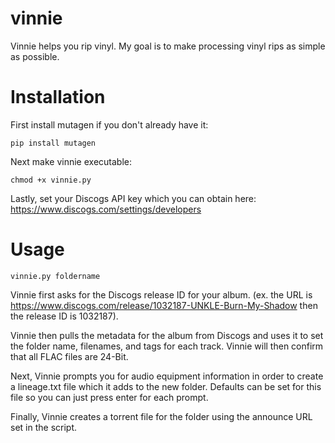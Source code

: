 # vinnie
Vinnie helps you rip vinyl. My goal is to make processing vinyl rips as simple as possible.

# Installation

First install mutagen if you don't already have it:
```
pip install mutagen
```
Next make vinnie executable:
```
chmod +x vinnie.py
```
Lastly, set your Discogs API key which you can obtain here: https://www.discogs.com/settings/developers

# Usage
```
vinnie.py foldername
```
Vinnie first asks for the Discogs release ID for your album. (ex. the URL is https://www.discogs.com/release/1032187-UNKLE-Burn-My-Shadow then the release ID is 1032187). 

Vinnie then pulls the metadata for the album from Discogs and uses it to set the folder name, filenames, and tags for each track. Vinnie will then confirm that all FLAC files are 24-Bit. 

Next, Vinnie prompts you for audio equipment information in order to create a lineage.txt file which it adds to the new folder. Defaults can be set for this file so you can just press enter for each prompt.

Finally, Vinnie creates a torrent file for the folder using the announce URL set in the script.
